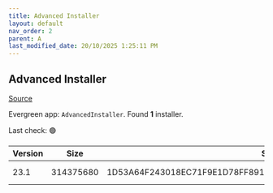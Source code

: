 ```yaml
---
title: Advanced Installer
layout: default
nav_order: 2
parent: A
last_modified_date: 20/10/2025 1:25:11 PM
---
```


## Advanced Installer

[Source](https://www.advancedinstaller.com)

Evergreen app: `AdvancedInstaller`. Found **1** installer.

Last check: 🟢

| Version | Size      | Sha256                                                           | Type | URI                                                                                                                          |
| ------- | --------- | ---------------------------------------------------------------- | ---- | ---------------------------------------------------------------------------------------------------------------------------- |
| 23.1    | 314375680 | 1D53A64F243018EC71F9E1D78FF891ABA5D62635D171CABC0115264E870A4853 | msi  | [https://www.advancedinstaller.com/downloads/23.1/advinst.msi](https://www.advancedinstaller.com/downloads/23.1/advinst.msi) |
